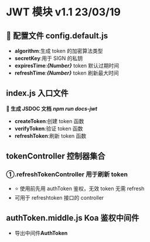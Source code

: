 # JWT 模块 v1.1 23/03/19

## 🔨 配置文件 config.default.js

- **algorithm**:生成 token 的加密算法类型
- **secretKey**:用于 SIGN 的私钥
- **expiresTime**:**_{Number}_** token 默认过期时间
- **refreshTime**:**_{Number}_** token 刷新最大时间

## index.js 入口文件

**📄 生成 JSDOC 文档** **_npm run docs-jwt_**

- **createToken**:创建 token 函数
- **verifyToken**:验证 token 函数
- **refreshToken**:刷新 token 函数

## tokenController 控制器集合

### ①.refreshTokenController 用于刷新 token

- ⭐ 使用前先用 authToken 鉴权，无效 token 无需 refresh
- 可用于 refreshtoken 接口的 controller

## authToken.middle.js Koa 鉴权中间件

- 导出中间件**AuthToken**
